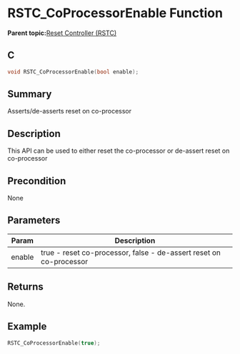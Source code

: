 # RSTC\_CoProcessorEnable Function

**Parent topic:**[Reset Controller \(RSTC\)](GUID-8D72AF95-B18F-4113-91FA-30D4EBE8381B.md)

## C

```c
void RSTC_CoProcessorEnable(bool enable);
```

## Summary

Asserts/de-asserts reset on co-processor

## Description

This API can be used to either reset the co-processor or de-assert reset on co-processor

## Precondition

None

## Parameters

|Param|Description|
|-----|-----------|
|enable|true - reset co-processor, false - de-assert reset on co-processor|

## Returns

None.

## Example

```c
RSTC_CoProcessorEnable(true);
```

